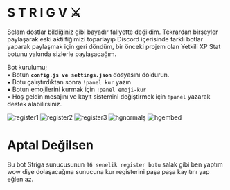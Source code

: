 # S T R I G V ⚔️ 
Selam dostlar bildiğiniz gibi bayadır faliyette değildim. Tekrardan birşeyler paylaşarak eski aktilfiğimizi toparlayıp Discord içerisinde farklı botlar yaparak paylaşmak için geri döndüm, bir önceki projem olan Yetkili XP Stat botunu yakında sizlerle paylaşacağım. 

Bot kurulumu;
<br>
• Botun **`config.js ve settings.json`** dosyasını doldurun.
<br>
• Botu çalıştırdıktan sonra `!panel kur` yazın
<br>
• Botun emojilerini kurmak için `!panel emoji-kur`
<br>
• Hoş geldin mesajını ve kayıt sistemini değiştirmek için `!panel` yazarak destek alabilirsiniz.
<br>


![register1](https://user-images.githubusercontent.com/68235392/148105859-807daea6-5dbf-4c5a-a1bc-36e7485f99af.png)
![register2](https://user-images.githubusercontent.com/68235392/148105870-718f7744-5bb6-4742-b262-0497f4856e2b.png)
![register3](https://user-images.githubusercontent.com/68235392/148105874-fc391a60-d4c5-4515-9d61-919ffbc6dd99.png)
![hgnormalş](https://user-images.githubusercontent.com/68235392/148422318-0d4c4c59-3dd4-4f63-b372-5e1e3031467a.png)
![hgembed](https://user-images.githubusercontent.com/68235392/148422329-681d4a7a-7c10-482e-9735-b0e083d6c760.png)

# Aptal Değilsen

Bu bot Striga sunucusunun `96 senelik register botu` salak gibi ben yaptım wow diye dolaşacağına sunucuna kur registerini paşa paşa kayıtını yap eğlen az.
